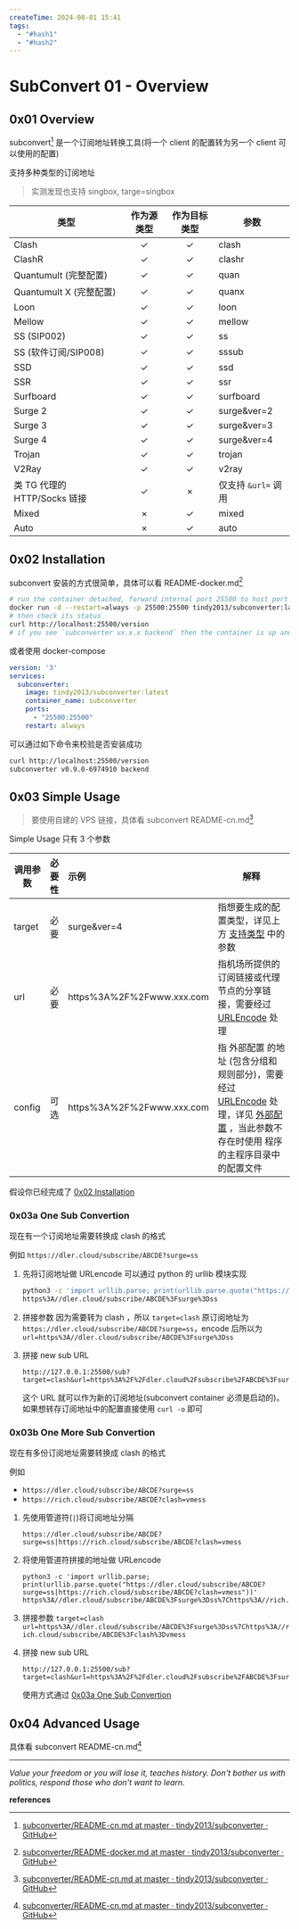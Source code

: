 ```yaml
---
createTime: 2024-08-01 15:41
tags:
  - "#hash1"
  - "#hash2"
---
```


# SubConvert 01 - Overview

## 0x01 Overview

subconvert[^1] 是一个订阅地址转换工具(将一个 client 的配置转为另一个 client 可以使用的配置)

支持多种类型的订阅地址

> 实测发现也支持 singbox, targe=singbox

|类型|作为源类型|作为目标类型|参数|
|---|:-:|:-:|---|
|Clash|✓|✓|clash|
|ClashR|✓|✓|clashr|
|Quantumult (完整配置)|✓|✓|quan|
|Quantumult X (完整配置)|✓|✓|quanx|
|Loon|✓|✓|loon|
|Mellow|✓|✓|mellow|
|SS (SIP002)|✓|✓|ss|
|SS (软件订阅/SIP008)|✓|✓|sssub|
|SSD|✓|✓|ssd|
|SSR|✓|✓|ssr|
|Surfboard|✓|✓|surfboard|
|Surge 2|✓|✓|surge&ver=2|
|Surge 3|✓|✓|surge&ver=3|
|Surge 4|✓|✓|surge&ver=4|
|Trojan|✓|✓|trojan|
|V2Ray|✓|✓|v2ray|
|类 TG 代理的 HTTP/Socks 链接|✓|×|仅支持 `&url=` 调用|
|Mixed|×|✓|mixed|
|Auto|×|✓|auto|

## 0x02 Installation

subconvert 安装的方式很简单，具体可以看 README-docker.md[^2]

```sh
# run the container detached, forward internal port 25500 to host port 25500
docker run -d --restart=always -p 25500:25500 tindy2013/subconverter:latest
# then check its status
curl http://localhost:25500/version
# if you see `subconverter vx.x.x backend` then the container is up and running
```

或者使用 docker-compose

```yaml
version: '3'
services:
  subconverter:
    image: tindy2013/subconverter:latest
    container_name: subconverter
    ports:
      - "25500:25500"
    restart: always
```

可以通过如下命令来校验是否安装成功

```sh
curl http://localhost:25500/version
subconverter v0.9.0-6974910 backend
```

## 0x03 Simple Usage

> 要使用自建的 VPS 链接，具体看 subconvert README-cn.md[^1]

Simple Usage 只有 3 个参数

|调用参数|必要性|示例|解释|
|---|:-:|:--|---|
|target|必要|surge&ver=4|指想要生成的配置类型，详见上方 [支持类型](https://github.com/tindy2013/subconverter/blob/master/README-cn.md#%E6%94%AF%E6%8C%81%E7%B1%BB%E5%9E%8B) 中的参数|
|url|必要|https%3A%2F%2Fwww.xxx.com|指机场所提供的订阅链接或代理节点的分享链接，需要经过 [URLEncode](https://www.urlencoder.org/) 处理|
|config|可选|https%3A%2F%2Fwww.xxx.com|指 外部配置 的地址 (包含分组和规则部分)，需要经过 [URLEncode](https://www.urlencoder.org/) 处理，详见 [外部配置](https://github.com/tindy2013/subconverter/blob/master/README-cn.md#%E5%A4%96%E9%83%A8%E9%85%8D%E7%BD%AE) ，当此参数不存在时使用 程序的主程序目录中的配置文件|

假设你已经完成了 [0x02 Installation](#0x02%20Installation)

### 0x03a One Sub Convertion

现在有一个订阅地址需要转换成 clash 的格式

例如 `https://dler.cloud/subscribe/ABCDE?surge=ss`

1. 先将订阅地址做 URLencode
	可以通过 python 的 urllib 模块实现
	
	```sh
	python3 -c 'import urllib.parse; print(urllib.parse.quote("https://dler.cloud/subscribe/ABCDE?surge=ss"))'
	https%3A//dler.cloud/subscribe/ABCDE%3Fsurge%3Dss
	```

2. 拼接参数
	因为需要转为 clash ，所以 `target=clash` 
	原订阅地址为 `https://dler.cloud/subscribe/ABCDE?surge=ss`，encode 后所以为 `url=https%3A//dler.cloud/subscribe/ABCDE%3Fsurge%3Dss`
	
3. 拼接 new sub URL
	```
	http://127.0.0.1:25500/sub?target=clash&url=https%3A%2F%2Fdler.cloud%2Fsubscribe%2FABCDE%3Fsurge%3Dss
	```
	这个 URL 就可以作为新的订阅地址(subconvert container 必须是启动的)。如果想转存订阅地址中的配置直接使用 `curl -o` 即可

### 0x03b One More Sub Convertion

现在有多份订阅地址需要转换成 clash 的格式

例如

- `https://dler.cloud/subscribe/ABCDE?surge=ss`
- `https://rich.cloud/subscribe/ABCDE?clash=vmess`

1. 先使用管道符(`|`)将订阅地址分隔
	```
	https://dler.cloud/subscribe/ABCDE?surge=ss|https://rich.cloud/subscribe/ABCDE?clash=vmess
	```

2. 将使用管道符拼接的地址做 URLencode
	```
	python3 -c 'import urllib.parse; print(urllib.parse.quote("https://dler.cloud/subscribe/ABCDE?surge=ss|https://rich.cloud/subscribe/ABCDE?clash=vmess"))'
	https%3A//dler.cloud/subscribe/ABCDE%3Fsurge%3Dss%7Chttps%3A//rich.cloud/subscribe/ABCDE%3Fclash%3Dvmess
	```

3. 拼接参数
	`target=clash`
	`url=https%3A//dler.cloud/subscribe/ABCDE%3Fsurge%3Dss%7Chttps%3A//rich.cloud/subscribe/ABCDE%3Fclash%3Dvmess`
	
4. 拼接 new sub URL 
	```
	http://127.0.0.1:25500/sub?target=clash&url=https%3A%2F%2Fdler.cloud%2Fsubscribe%2FABCDE%3Fsurge%3Dss
	```
	使用方式通过 [0x03a One Sub Convertion](#0x03a%20One%20Sub%20Convertion)

## 0x04 Advanced Usage

具体看 subconvert README-cn.md[^1] 

---
*Value your freedom or you will lose it, teaches history. Don't bother us with politics, respond those who don't want to learn.*

**references**

[^1]:[subconverter/README-cn.md at master · tindy2013/subconverter · GitHub](https://github.com/tindy2013/subconverter/blob/master/README-cn.md)
[^2]:[subconverter/README-docker.md at master · tindy2013/subconverter · GitHub](https://github.com/tindy2013/subconverter/blob/master/README-docker.md)